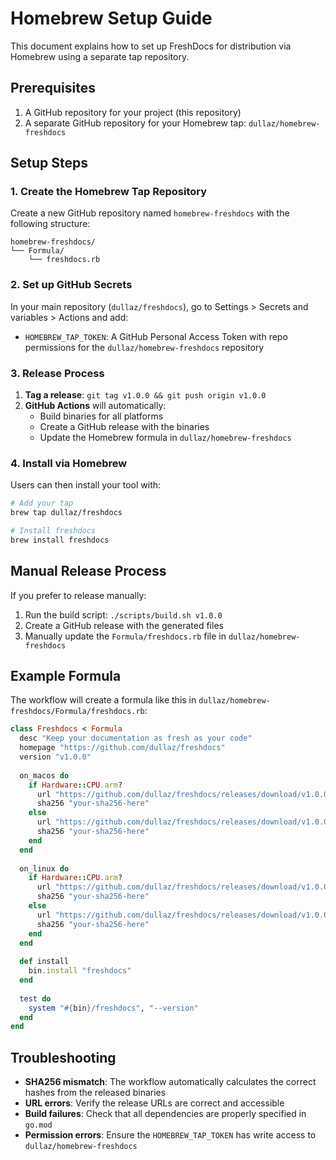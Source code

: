 # Homebrew Setup Guide

This document explains how to set up FreshDocs for distribution via Homebrew using a separate tap repository.

## Prerequisites

1. A GitHub repository for your project (this repository)
2. A separate GitHub repository for your Homebrew tap: `dullaz/homebrew-freshdocs`

## Setup Steps

### 1. Create the Homebrew Tap Repository

Create a new GitHub repository named `homebrew-freshdocs` with the following structure:

```
homebrew-freshdocs/
└── Formula/
    └── freshdocs.rb
```

### 2. Set up GitHub Secrets

In your main repository (`dullaz/freshdocs`), go to Settings > Secrets and variables > Actions and add:

- `HOMEBREW_TAP_TOKEN`: A GitHub Personal Access Token with repo permissions for the `dullaz/homebrew-freshdocs` repository

### 3. Release Process

1. **Tag a release**: `git tag v1.0.0 && git push origin v1.0.0`
2. **GitHub Actions** will automatically:
   - Build binaries for all platforms
   - Create a GitHub release with the binaries
   - Update the Homebrew formula in `dullaz/homebrew-freshdocs`

### 4. Install via Homebrew

Users can then install your tool with:

```bash
# Add your tap
brew tap dullaz/freshdocs

# Install freshdocs
brew install freshdocs
```

## Manual Release Process

If you prefer to release manually:

1. Run the build script: `./scripts/build.sh v1.0.0`
2. Create a GitHub release with the generated files
3. Manually update the `Formula/freshdocs.rb` file in `dullaz/homebrew-freshdocs`

## Example Formula

The workflow will create a formula like this in `dullaz/homebrew-freshdocs/Formula/freshdocs.rb`:

```ruby
class Freshdocs < Formula
  desc "Keep your documentation as fresh as your code"
  homepage "https://github.com/dullaz/freshdocs"
  version "v1.0.0"
  
  on_macos do
    if Hardware::CPU.arm?
      url "https://github.com/dullaz/freshdocs/releases/download/v1.0.0/freshdocs-v1.0.0-darwin-arm64.tar.gz"
      sha256 "your-sha256-here"
    else
      url "https://github.com/dullaz/freshdocs/releases/download/v1.0.0/freshdocs-v1.0.0-darwin-amd64.tar.gz"
      sha256 "your-sha256-here"
    end
  end
  
  on_linux do
    if Hardware::CPU.arm?
      url "https://github.com/dullaz/freshdocs/releases/download/v1.0.0/freshdocs-v1.0.0-linux-arm64.tar.gz"
      sha256 "your-sha256-here"
    else
      url "https://github.com/dullaz/freshdocs/releases/download/v1.0.0/freshdocs-v1.0.0-linux-amd64.tar.gz"
      sha256 "your-sha256-here"
    end
  end
  
  def install
    bin.install "freshdocs"
  end
  
  test do
    system "#{bin}/freshdocs", "--version"
  end
end
```

## Troubleshooting

- **SHA256 mismatch**: The workflow automatically calculates the correct hashes from the released binaries
- **URL errors**: Verify the release URLs are correct and accessible
- **Build failures**: Check that all dependencies are properly specified in `go.mod`
- **Permission errors**: Ensure the `HOMEBREW_TAP_TOKEN` has write access to `dullaz/homebrew-freshdocs` 